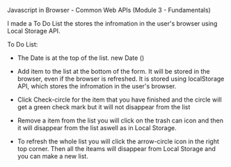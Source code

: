 Javascript in Browser - Common Web APIs (Module 3 - Fundamentals)

I made a To Do List the stores the infromation in the user's browser using Local Storage API.

To Do List:
  * The Date is at the top of the list.  new Date ()

  * Add item to the list at the bottom of the form. It will be stored in the browser, even if the browser is refreshed. It is stored using localStorage API, which stores the infromation in the user's browser.

  * Click Check-circle for the item that you have finished and the circle will get a green check mark but it will not disappear from the list

  * Remove a item from the list you will click on the trash can icon and then it will disappear from the list aswell as in Local Storage.
  
  * To refresh the whole list you will click the arrow-circle icon in the right top corner. Then all the iteams will disappear from Local Storage and you can make a new list.

